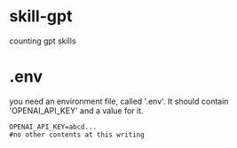 # skill-gpt
counting gpt skills

# .env

you need an environment file, called '.env'. It should contain 'OPENAI_API_KEY' and a value for it.

```
OPENAI_API_KEY=abcd...
#no other contents at this writing
```
